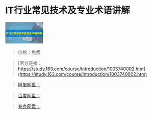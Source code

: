 # IT行业常见技术及专业术语讲解

![img](../../../assets/study163/free/6632044132026789954.png)

> 价格：免费

> [官方链接：https://study.163.com/course/introduction/1003740002.htm](https://study.163.com/course/introduction/1003740002.htm)

> [阿里网盘：]()

> [百度网盘：]()

> [夸克网盘：]()
